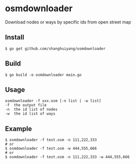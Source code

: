 # osmdownloader
Download nodes or ways by specific ids from open street map

## Install
```shell
$ go get github.com/shanghuiyang/osmdownloader
```

## Build
```shell
$ go build -o osmdownloader main.go
```

## Usage
```
osmdownloader -f xxx.osm [-n list | -w list]
-f  the output file
-n  the id list of nodes
-w  the id list of ways
```

## Example
```shell
$ osmdownloader -f test.osm -n 111,222,333
# or
$ osmdownloader -f test.osm -w 444,555,666
# or
$ osmdownloader -f test.osm -n 111,222,333 -w 444,555,666
```
